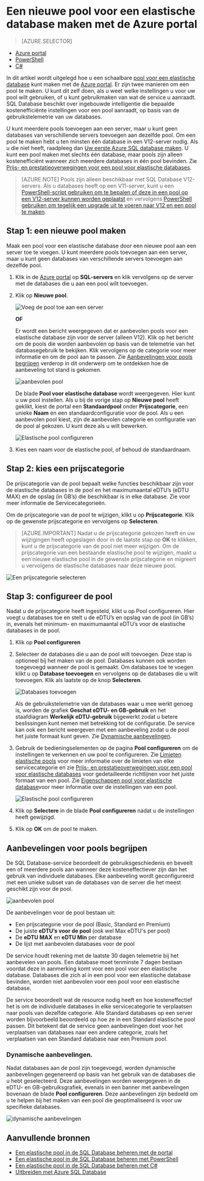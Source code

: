 <properties
    pageTitle="Een nieuwe elastische pool maken met de Azure Portal | Microsoft Azure"
    description="Een schaalbare pool voor een elastische database toevoegen aan uw SQL Databaseconfiguratie om deze eenvoudiger te kunnen beheren en resources te delen met een groot aantal databases."
    keywords="scalable database,database configuration"
    services="sql-database"
    documentationCenter=""
    authors="ninarn"
    manager="jhubbard"
    editor=""/>

<tags
    ms.service="sql-database"
    ms.devlang="NA"
    ms.date="05/06/2016"
    ms.author="ninarn"
    ms.workload="data-management"
    ms.topic="get-started-article"
    ms.tgt_pltfrm="NA"/>


# Een nieuwe pool voor een elastische database maken met de Azure portal

> [AZURE.SELECTOR]
- [Azure portal](sql-database-elastic-pool-create-portal.md)
- [PowerShell](sql-database-elastic-pool-create-powershell.md)
- [C#](sql-database-elastic-pool-create-csharp.md)

In dit artikel wordt uitgelegd hoe u een schaalbare [pool voor een elastische database](sql-database-elastic-pool.md) kunt maken met de [Azure portal](https://portal.azure.com/). Er zijn twee manieren om een pool te maken. U kunt dit zelf doen, als u weet welke instellingen u voor uw pool wilt gebruiken, of u kunt gebruikmaken van wat de service u aanraadt. SQL Database beschikt over ingebouwde intelligentie die bepaalde kostenefficiënte instellingen voor een pool aanraadt, op basis van de gebruikstelemetrie van uw databases.

U kunt meerdere pools toevoegen aan een server, maar u kunt geen databases van verschillende servers toevoegen aan dezelfde pool. Om een pool te maken hebt u ten minsten één database in een V12-server nodig. Als u die niet heeft, raadpleeg dan [Uw eerste Azure SQL database maken](sql-database-get-started.md). U kunt een pool maken met slechts één database, maar pools zijn alleen kostenefficiënt wanneer zich meerdere databases in één pool bevinden. Zie [Prijs- en prestatieoverwegingen voor een pool voor elastische databases](sql-database-elastic-pool-guidance.md).

> [AZURE.NOTE] Pools zijn alleen beschikbaar met SQL Database V12-servers. Als u databases heeft op een V11-server, kunt u een [PowerShell-script gebruiken om te bepalen of deze in een pool op een V12-server kunnen worden geplaatst](sql-database-elastic-pool-database-assessment-powershell.md) en vervolgens [PowerShell gebruiken om tegelijk een upgrade uit te voeren naar V12 en een pool te maken](sql-database-upgrade-server-powershell.md).

## Stap 1: een nieuwe pool maken

Maak een pool voor een elastische database door een nieuwe pool aan een server toe te voegen. U kunt meerdere pools toevoegen aan een server, maar u kunt geen databases van verschillende servers toevoegen aan dezelfde pool.

1. Klik in de [Azure portal](http://portal.azure.com/) op **SQL-servers** en klik vervolgens op de server met de databases die u aan een pool wilt toevoegen.
2. Klik op **Nieuwe pool**.

    ![Voeg de pool toe aan een server](./media/sql-database-elastic-pool-create-portal/new-pool.png)

    **OF**

    Er wordt een bericht weergegeven dat er aanbevolen pools voor een elastische database zijn voor de server (alleen V12). Klik op het bericht om de pools die worden aanbevolen op basis van de telemetrie van het databasegebruik te bekijken. Klik vervolgens op de categorie voor meer informatie en om de pool aan te passen. Zie [Aanbevelingen voor pools begrijpen](#understand-pool-recommendations) verderop in dit onderwerp om te ontdekken hoe de aanbeveling tot stand is gekomen.

    ![aanbevolen pool](./media/sql-database-elastic-pool-create-portal/recommended-pool.png)

    De blade **Pool voor elastische database** wordt weergegeven. Hier kunt u uw pool instellen. Als u bij de vorige stap op **Nieuwe pool** heeft geklikt, kiest de portal een **Standaardpool** onder **Prijscategorie**, een unieke **Naam** en een standaardconfiguratie voor de pool. Als u een aanbevolen pool kiest, zijn de aanbevolen categorie en configuratie van de pool al gekozen. U kunt deze als u wilt bewerken.

    ![Elastische pool configureren](./media/sql-database-elastic-pool-create-portal/configure-elastic-pool.png)

3. Kies een naam voor de elastische pool, of behoud de standaardnaam.

## Stap 2: kies een prijscategorie

De prijscategorie van de pool bepaalt welke functies beschikbaar zijn voor de elastische databases in de pool en het maximumaantal eDTU’s (eDTU MAX) en de opslag (in GB’s) die beschikbaar is in elke database. Zie voor meer informatie de Servicecategorieën.

Om de prijscategorie van de pool te wijzigen, klikt u op **Prijscategorie**. Klik op de gewenste prijscategorie en vervolgens op **Selecteren**.

> [AZURE.IMPORTANT] Nadat u de prijscategorie gekozen heeft en uw wijzigingen heeft opgeslagen door in de laatste stap op **OK** te klikken, kunt u de prijscategorie van de pool niet meer wijzigen. Om de prijscategorie van een bestaande elastische pool te wijzigen, maakt u een nieuwe elastische pool in de gewenste prijscategorie en migreert u vervolgens de elastische databases naar deze nieuwe pool.

![Een prijscategorie selecteren](./media/sql-database-elastic-pool-create-portal/pricing-tier.png)

## Stap 3: configureer de pool

Nadat u de prijscategorie heeft ingesteld, klikt u op Pool configureren. Hier voegt u databases toe en stelt u de eDTU’s en opslag van de pool (in GB’s) in, evenals het minimum- en maximumaantal eDTU’s voor de elastische databases in de pool.

1. Klik op **Pool configureren**
2. Selecteer de databases die u aan de pool wilt toevoegen. Deze stap is optioneel bij het maken van de pool. Databases kunnen ook worden toegevoegd wanneer de pool is gemaakt.
    Om databases toe te voegen klikt u op **Database toevoegen** en vervolgens op de databases die u wilt toevoegen. Klik als laatste op de knop **Selecteren**.

    ![Databases toevoegen](./media/sql-database-elastic-pool-create-portal/add-databases.png)

    Als de gebruikstelemetrie van de databases waar u mee werkt genoeg is, worden de grafiek **Geschat eDTU- en GB-gebruik** en het staafdiagram **Werkelijk eDTU-gebruik** bijgewerkt zodat u betere beslissingen kunt nemen met betrekking tot de configuratie. De service kan ook een bericht weergeven met een aanbeveling zodat u de pool het juiste formaat kunt geven. Zie [Dynamische aanbevelingen](#dynamic-recommendations).

3. Gebruik de bedieningselementen op de pagina **Pool configureren** om de instellingen te verkennen en uw pool te configureren. Zie [Limieten elastische pools](sql-database-elastic-pool.md#edtu-and-storage-limits-for-elastic-pools-and-elastic-databases) voor meer informatie over de limieten van elke servicecategorie en zie [Prijs- en prestatieoverwegingen voor een pool voor elastische databases](sql-database-elastic-pool-guidance.md) voor gedetailleerde richtlijnen voor het juiste formaat van een pool. Zie [Eigenschappen pool voor elastische database](sql-database-elastic-pool.md#elastic-database-pool-properties)voor meer informatie over de instellingen van een pool.

    ![Elastische pool configureren](./media/sql-database-elastic-pool-create-portal/configure-performance.png)

4. Klik op **Selectere** in de blade **Pool configureren** nadat u de instellingen heeft gewijzigd.
5. Klik op **OK** om de pool te maken.


## Aanbevelingen voor pools begrijpen

De SQL Database-service beoordeelt de gebruiksgeschiedenis en beveelt een of meerdere pools aan wanneer deze kosteneffectiever zijn dan het gebruik van individuele databases. Elke aanbeveling wordt geconfigureerd met een unieke subset van de databases van de server die het meest geschikt zijn voor de pool.

![aanbevolen pool](./media/sql-database-elastic-pool-create-portal/recommended-pool.png)  

De aanbevelingen voor de pool bestaan uit:

- Een prijscategorie voor de pool (Basic, Standard en Premium)
- De juiste **eDTU’s voor de pool** (ook wel Max eDTU's per pool)
- De **eDTU MAX** en **eDTU Min** per database
- De lijst met aanbevolen databases voor de pool

De service houdt rekening met de laatste 30 dagen telemetrie bij het aanbevelen van pools. Een database moet tenminste 7 dagen bestaan voordat deze in aanmerking komt voor een pool voor een elastische database. Databases die zich al in een pool voor een elastische database bevinden, worden niet aanbevolen voor een pool voor een elastische database.

De service beoordeelt wat de resource nodig heeft en hoe kosteneffectief het is om de individuele databases in elke servicecategorie te verplaatsen naar pools van dezelfde categorie. Alle Standard databases op een server worden bijvoorbeeld beoordeeld op hoe ze in een Standard elastische pool passen. Dit betekent dat de service geen aanbevelingen doet voor het verplaatsen van databases naar een andere categorie, zoals het verplaatsen van een Standard database naar een Premium pool.

### Dynamische aanbevelingen.

Nadat databases aan de pool zijn toegevoegd, worden dynamische aanbevelingen gegenereerd op basis van het gebruik van de databases die u hebt geselecteerd. Deze aanbevelingen worden weergegeven in de eDTU- en GB-gebruiksgrafiek, evenals in een banner met aanbevelingen bovenaan de blade  **Pool configureren**. Deze aanbevelingen zijn bedoeld om u te helpen bij het maken van een pool die geoptimaliseerd is voor uw specifieke databases.

![dynamische aanbevelingen](./media/sql-database-elastic-pool-create-portal/dynamic-recommendation.png)

## Aanvullende bronnen

- [Een elastische pool in de SQL Database beheren met de portal](sql-database-elastic-pool-manage-portal.md)
- [Een elastische pool in de SQL Database beheren met PowerShell](sql-database-elastic-pool-manage-powershell.md)
- [Een elastische pool in de SQL Database beheren met C#](sql-database-elastic-pool-manage-csharp.md)
- [Uitbreiden met Azure SQL Database](sql-database-elastic-scale-introduction.md) 




<!--HONumber=Jun16_HO2-->


